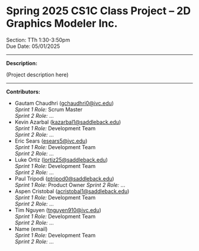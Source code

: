 # Spring 2025 CS1C Class Project – 2D Graphics Modeler Inc.
Section: TTh 1:30-3:50pm  
Due Date: 05/01/2025

---

**Description:**

(Project description here)

---

**Contributors:**
- Gautam Chaudhri (gchaudhri0@ivc.edu)  
  *Sprint 1 Role:* Scrum Master  
  *Sprint 2 Role:* ...
- Kevin Azarbal  (kazarbal1@saddleback.edu)  
  *Sprint 1 Role:* Development Team  
  *Sprint 2 Role:* ...
- Eric Sears  (esears5@ivc.edu)  
  *Sprint 1 Role:* Development Team  
  *Sprint 2 Role:* ...
- Luke Ortiz  (lortiz25@saddleback.edu)  
  *Sprint 1 Role:* Development Team  
  *Sprint 2 Role:* ...
- Paul Tripodi (ptripod0@saddleback.edu)  
  *Sprint 1 Role:* Product Owner
  *Sprint 2 Role:* ...
- Aspen Cristobal  (acristobal1@saddleback.edu)  
  *Sprint 1 Role:* Development Team  
  *Sprint 2 Role:* ...
- Tim Nguyen (tnguyen910@ivc.edu)  
  *Sprint 1 Role:* Development Team  
  *Sprint 2 Role:* ...
- Name  (email)  
  *Sprint 1 Role:* Development Team  
  *Sprint 2 Role:* ...

